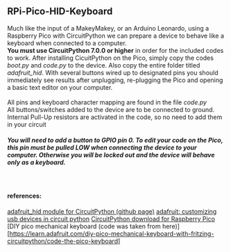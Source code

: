 ## RPi-Pico-HID-Keyboard
Much like the input of a MakeyMakey, or an Arduino Leonardo, using a Raspberry Pico with CircuitPython we can prepare a device to behave like a keyboard when connected to a computer.<br/>
__You must use CircuitPython 7.0.0 or higher__ in order for the included codes to work. After installing CicuitPython on the Pico, simply copy the codes _boot.py_ and _code.py_ to the device. Also copy the entire folder titled *adafruit_hid*. With several buttons wired up to designated pins you should immediately see results after unplugging, re-plugging the Pico and opening a basic text editor on your computer. <br/>
<br/>
All pins and keyboard character mapping are found in the file _code.py_ <br/>
All buttons/switches added to the device are to be connected to ground. Internal Pull-Up resistors are activated in the code, so no need to add them in your circuit <br/>
##### You will need to add a button to GPIO pin 0. To edit your code on the Pico, this pin must be pulled LOW when connecting the device to your computer. Otherwise you will be locked out and the device will behave only as a keyboard.
<br/>

#### references:

[adafruit_hid module for CircuitPython (github page)](https://github.com/adafruit/Adafruit_CircuitPython_HID/tree/main/adafruit_hid)
[adafruit: customizing usb devices in circuit python](https://learn.adafruit.com/customizing-usb-devices-in-circuitpython)
[CircuitPython download for Raspberry Pico](https://circuitpython.org/board/raspberry_pi_pico/) 
[DIY pico mechanical keyboard (code was taken from here)][https://learn.adafruit.com/diy-pico-mechanical-keyboard-with-fritzing-circuitpython/code-the-pico-keyboard]
